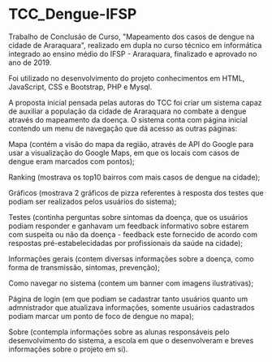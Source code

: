 # TCC_Dengue-IFSP
Trabalho de Conclusão de Curso, "Mapeamento dos casos de dengue na cidade de Araraquara", realizado em dupla no curso técnico em informática integrado ao ensino médio do 
IFSP - Araraquara, finalizado e aprovado no ano de 2019.

Foi utilizado no desenvolvimento do projeto conhecimentos em HTML, JavaScript, CSS e Bootstrap, PHP e Mysql.

A proposta inicial pensada pelas autoras do TCC foi criar um sistema capaz de auxiliar a população da cidade de Araraquara no combate a dengue através do mapeamento da doença.
O sistema conta com página inicial contendo um menu de navegação que dá acesso as outras páginas:

Mapa (contém a visão do mapa da região, através de API do Google para usar a visualização do Google Maps, em que os locais com casos de dengue eram marcados com pontos);

Ranking (mostrava os top10 bairros com mais casos de dengue na cidade);

Gráficos (mostrava 2 gráficos de pizza referentes à resposta dos testes que podiam ser realizados pelos usuários do sistema);

Testes (continha perguntas sobre sintomas da doença, que os usuários podiam responder e ganhavam um feedback informativo sobre estarem com suspeita ou não da 
doença - feedback este fornecido de acordo com respostas pré-estabelecidadas por profissionais da saúde na cidade);

Informações gerais (contem diversas informações sobre a doença, como forma de transmissão, sintomas, prevenção);

Como navegar no sistema (contem um banner com imagens ilustrativas);

Página de login (em que podiam se cadastrar tanto usuários quanto um admnistrador que atualizava informações, somente usuários cadastrados podiam marcar um ponto de foco de dengue
no mapa);

Sobre (contempla informações sobre as alunas responsáveis pelo desenvolvimento do sistema, a escola em que o desenvolveram e breves informações sobre o projeto em si).
